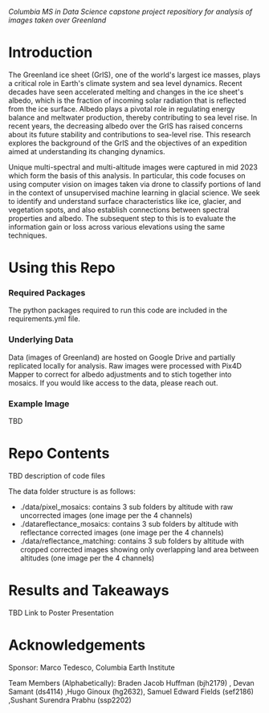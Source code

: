 *Columbia MS in Data Science capstone project repositiory for analysis of images taken over Greenland*

# Introduction
The Greenland ice sheet (GrIS), one of the world's largest ice masses, plays a critical role in Earth's climate system and sea level dynamics. Recent decades have seen accelerated melting and changes in the ice sheet's albedo, which is the fraction of incoming solar radiation that is reflected from the ice surface. Albedo plays a pivotal role in regulating energy balance and meltwater production, thereby contributing to sea level rise. In recent years, the decreasing albedo over the GrIS has raised concerns about its future stability and contributions to sea-level rise. This research explores the background of the GrIS and the objectives of an expedition aimed at understanding its changing dynamics. 

Unique multi-spectral and multi-altitude images were captured in mid 2023 which form the basis of this analysis. In particular, this code focuses on using computer vision on images taken via drone to classify portions of land in the context of unsupervised machine learning in glacial science. We seek to identify and understand surface characteristics like ice, glacier, and vegetation spots, and also establish connections between spectral properties and albedo. The subsequent step to this is to evaluate the information gain or loss across various elevations using the same techniques. 


# Using this Repo
### Required Packages
The python packages required to run this code are included in the requirements.yml file.

### Underlying Data
Data (images of Greenland) are hosted on Google Drive and partially replicated locally for analysis. Raw images were processed with Pix4D Mapper to correct for albedo adjustments and to stich together into mosaics. If you would like access to the data, please reach out. 

### Example Image
TBD


# Repo Contents
TBD description of code files

The data folder structure is as follows:
  - ./data/pixel_mosaics: contains 3 sub folders by altitude with raw uncorrected images (one image per the 4 channels)
  - ./datareflectance_mosaics: contains 3 sub folders by altitude with reflectance corrected images (one image per the 4 channels)
  - ./data/reflectance_matching: contains 3 sub folders by altitude with cropped corrected images showing only overlapping land area between altitudes (one image per the 4 channels)


# Results and Takeaways
TBD Link to Poster Presentation


# Acknowledgements
Sponsor: Marco Tedesco, Columbia Earth Institute

Team Members (Alphabetically): Braden Jacob Huffman (bjh2179) , Devan Samant (ds4114) ,Hugo Ginoux (hg2632), Samuel Edward Fields (sef2186) ,Sushant Surendra Prabhu (ssp2202)

